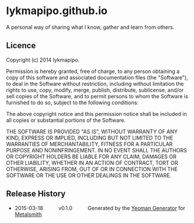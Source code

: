 # lykmapipo.github.io

A personal way of sharing what I know, gather and learn from others.


## Licence
Copyright (c) 2014 lykmapipo.

Permission is hereby granted, free of charge, to any person obtaining a copy of this software and associated documentation files (the "Software"), to deal in the Software without restriction, including without limitation the rights to use, copy, modify, merge, publish, distribute, sublicense, and/or sell copies of the Software, and to permit persons to whom the Software is furnished to do so, subject to the following conditions:

The above copyright notice and this permission notice shall be included in all copies or substantial portions of the Software.

THE SOFTWARE IS PROVIDED "AS IS", WITHOUT WARRANTY OF ANY KIND, EXPRESS OR IMPLIED, INCLUDING BUT NOT LIMITED TO THE WARRANTIES OF MERCHANTABILITY, FITNESS FOR A PARTICULAR PURPOSE AND NONINFRINGEMENT. IN NO EVENT SHALL THE AUTHORS OR COPYRIGHT HOLDERS BE LIABLE FOR ANY CLAIM, DAMAGES OR OTHER LIABILITY, WHETHER IN AN ACTION OF CONTRACT, TORT OR OTHERWISE, ARISING FROM, OUT OF OR IN CONNECTION WITH THE SOFTWARE OR THE USE OR OTHER DEALINGS IN THE SOFTWARE.


## Release History
 * 2015-03-18   v0.1.0   Generated by the [Yeoman Generator](https://github.com/hariadi/generator-metalsmith) for [Metalsmith](http://metalsmith.io/)
